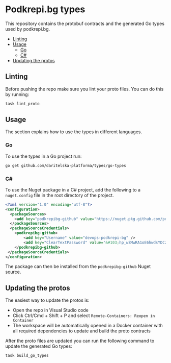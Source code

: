 # Podkrepi.bg types
This repository contains the protobuf contracts and the generated Go types used by podkrepi.bg.

- [Linting](#linting)
- [Usage](#usage)
    + [Go](#go)
    + [C#](#c-)
- [Updating the protos](#updating-the-protos)

## Linting
Before pushing the repo make sure you lint your proto files. You can do this by running:
```bash
task lint_proto
```

## Usage
The section explains how to use the types in different languages.

### Go
To use the types in a Go project run:
```bash
go get github.com/daritelska-platforma/types/go-types
```

### C#
To use the Nuget package in a C# project, add the following to a `nuget.config` file in the root directory of the project.
```xml
<?xml version="1.0" encoding="utf-8"?>
<configuration>
  <packageSources>
    <add key="podkrepibg-github" value="https://nuget.pkg.github.com/podkrepi-bg/index.json" />
  </packageSources>
  <packageSourceCredentials>
	<podkrepibg-github>
		<add key="Username" value="devops-podkrepi-bg" />
		<add key="ClearTextPassword" value="&#103;hp_wZMwRA1oE6hwdsYDCziboiZFpOkkZs0eaaAt" />
	</podkrepibg-github>	
 </packageSourceCredentials>  
</configuration>
```

The package can then be installed from the `podkrepibg-github` Nuget source.

## Updating the protos
The easiest way to update the protos is:
- Open the repo in Visual Studio code
- Click Ctrl/Cmd + Shift + P and select `Remote-Containers: Reopen in Container`
- The workspace will be automatically opened in a Docker container with all required dependencies to update and build the proto contracts

After the proto files are updated you can run the following command to update the generated Go types:
```bash
task build_go_types
```